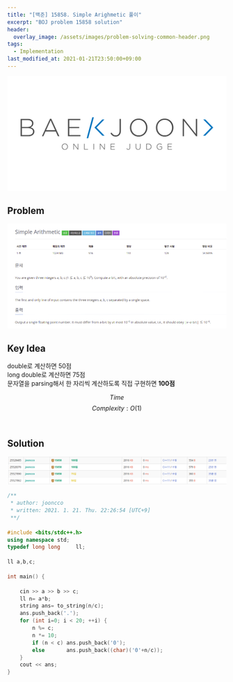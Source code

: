 ```yaml
---
title: "[백준] 15858. Simple Arighmetic 풀이"
excerpt: "BOJ problem 15858 solution"
header:
  overlay_image: /assets/images/problem-solving-common-header.png
tags:
  - Implementation
last_modified_at: 2021-01-21T23:50:00+09:00
---
```

<a href="https://www.acmicpc.net/">
  <img src="/assets/images/boj-logo.png"/>
</a>

## Problem
<a href="https://www.acmicpc.net/problem/15858">
  <img src="/assets/images/boj-15858.png"/>
</a>

<br/>

## Key Idea
double로 계산하면 50점  
long double로 계산하면 75점  
문자열을 parsing해서 한 자리씩 계산하도록 직접 구현하면 **100점**  

$$ Time $$ $$ Complexity: O(1) $$

<br/>

## Solution
<img src="/assets/images/boj-15858-result.png"/>

```cpp
/**
 * author: jooncco
 * written: 2021. 1. 21. Thu. 22:26:54 [UTC+9]
 **/

#include <bits/stdc++.h>
using namespace std;
typedef long long     ll;

ll a,b,c;

int main() {

    cin >> a >> b >> c;
    ll n= a*b;
    string ans= to_string(n/c);
    ans.push_back('.');
    for (int i=0; i < 20; ++i) {
        n %= c;
        n *= 10;
        if (n < c) ans.push_back('0');
        else       ans.push_back((char)('0'+n/c));
    }
    cout << ans;
}

```
